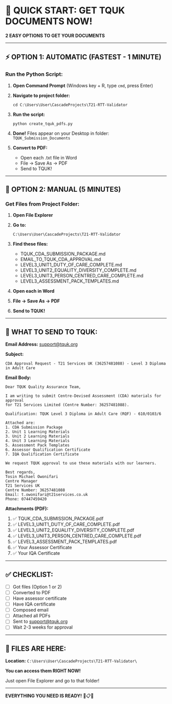 # 🚀 QUICK START: GET TQUK DOCUMENTS NOW!

**2 EASY OPTIONS TO GET YOUR DOCUMENTS**

---

## ⚡ OPTION 1: AUTOMATIC (FASTEST - 1 MINUTE)

### **Run the Python Script:**

1. **Open Command Prompt** (Windows key + R, type `cmd`, press Enter)

2. **Navigate to project folder:**
   ```
   cd C:\Users\User\CascadeProjects\T21-RTT-Validator
   ```

3. **Run the script:**
   ```
   python create_tquk_pdfs.py
   ```

4. **Done!** Files appear on your Desktop in folder: `TQUK_Submission_Documents`

5. **Convert to PDF:**
   - Open each .txt file in Word
   - File → Save As → PDF
   - Send to TQUK!

---

## 📁 OPTION 2: MANUAL (5 MINUTES)

### **Get Files from Project Folder:**

1. **Open File Explorer**

2. **Go to:**
   ```
   C:\Users\User\CascadeProjects\T21-RTT-Validator
   ```

3. **Find these files:**
   - TQUK_CDA_SUBMISSION_PACKAGE.md
   - EMAIL_TO_TQUK_CDA_APPROVAL.md
   - LEVEL3_UNIT1_DUTY_OF_CARE_COMPLETE.md
   - LEVEL3_UNIT2_EQUALITY_DIVERSITY_COMPLETE.md
   - LEVEL3_UNIT3_PERSON_CENTRED_CARE_COMPLETE.md
   - LEVEL3_ASSESSMENT_PACK_TEMPLATES.md

4. **Open each in Word**

5. **File → Save As → PDF**

6. **Send to TQUK!**

---

## 📧 WHAT TO SEND TO TQUK:

**Email Address:** support@tquk.org

**Subject:** 
```
CDA Approval Request - T21 Services UK (36257481088) - Level 3 Diploma in Adult Care
```

**Email Body:**
```
Dear TQUK Quality Assurance Team,

I am writing to submit Centre-Devised Assessment (CDA) materials for approval 
for T21 Services Limited (Centre Number: 36257481088).

Qualification: TQUK Level 3 Diploma in Adult Care (RQF) - 610/0103/6

Attached are:
1. CDA Submission Package
2. Unit 1 Learning Materials
3. Unit 2 Learning Materials
4. Unit 3 Learning Materials
5. Assessment Pack Templates
6. Assessor Qualification Certificate
7. IQA Qualification Certificate

We request TQUK approval to use these materials with our learners.

Best regards,
Tosin Michael Owonifari
Centre Manager
T21 Services UK
Centre Number: 36257481088
Email: t.owonifari@t21services.co.uk
Phone: 07447459420
```

**Attachments (PDF):**
1. ✅ TQUK_CDA_SUBMISSION_PACKAGE.pdf
2. ✅ LEVEL3_UNIT1_DUTY_OF_CARE_COMPLETE.pdf
3. ✅ LEVEL3_UNIT2_EQUALITY_DIVERSITY_COMPLETE.pdf
4. ✅ LEVEL3_UNIT3_PERSON_CENTRED_CARE_COMPLETE.pdf
5. ✅ LEVEL3_ASSESSMENT_PACK_TEMPLATES.pdf
6. ✅ Your Assessor Certificate
7. ✅ Your IQA Certificate

---

## ✅ CHECKLIST:

- [ ] Got files (Option 1 or 2)
- [ ] Converted to PDF
- [ ] Have assessor certificate
- [ ] Have IQA certificate
- [ ] Composed email
- [ ] Attached all PDFs
- [ ] Sent to support@tquk.org
- [ ] Wait 2-3 weeks for approval

---

## 🎯 FILES ARE HERE:

**Location:** `C:\Users\User\CascadeProjects\T21-RTT-Validator\`

**You can access them RIGHT NOW!**

Just open File Explorer and go to that folder!

---

**EVERYTHING YOU NEED IS READY!** 🚀📋✅
